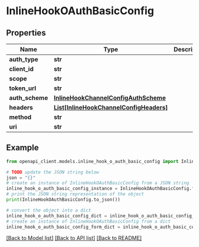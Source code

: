 # InlineHookOAuthBasicConfig


## Properties

Name | Type | Description | Notes
------------ | ------------- | ------------- | -------------
**auth_type** | **str** |  | [optional] 
**client_id** | **str** |  | [optional] 
**scope** | **str** |  | [optional] 
**token_url** | **str** |  | [optional] 
**auth_scheme** | [**InlineHookChannelConfigAuthScheme**](InlineHookChannelConfigAuthScheme.md) |  | [optional] 
**headers** | [**List[InlineHookChannelConfigHeaders]**](InlineHookChannelConfigHeaders.md) |  | [optional] 
**method** | **str** |  | [optional] 
**uri** | **str** |  | [optional] 

## Example

```python
from openapi_client.models.inline_hook_o_auth_basic_config import InlineHookOAuthBasicConfig

# TODO update the JSON string below
json = "{}"
# create an instance of InlineHookOAuthBasicConfig from a JSON string
inline_hook_o_auth_basic_config_instance = InlineHookOAuthBasicConfig.from_json(json)
# print the JSON string representation of the object
print(InlineHookOAuthBasicConfig.to_json())

# convert the object into a dict
inline_hook_o_auth_basic_config_dict = inline_hook_o_auth_basic_config_instance.to_dict()
# create an instance of InlineHookOAuthBasicConfig from a dict
inline_hook_o_auth_basic_config_form_dict = inline_hook_o_auth_basic_config.from_dict(inline_hook_o_auth_basic_config_dict)
```
[[Back to Model list]](../README.md#documentation-for-models) [[Back to API list]](../README.md#documentation-for-api-endpoints) [[Back to README]](../README.md)



